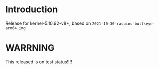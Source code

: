 # Introduction
Release for kernel-5.10.92-v8+, based on `2021-10-30-raspios-bullseye-arm64.img`
# WARRNING
This released is on test status!!!!
